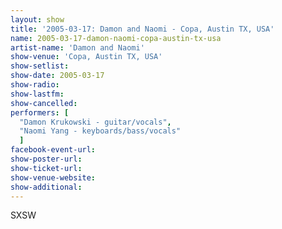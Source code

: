 ```yaml
---
layout: show
title: '2005-03-17: Damon and Naomi - Copa, Austin TX, USA'
name: 2005-03-17-damon-naomi-copa-austin-tx-usa
artist-name: 'Damon and Naomi'
show-venue: 'Copa, Austin TX, USA'
show-setlist: 
show-date: 2005-03-17
show-radio: 
show-lastfm: 
show-cancelled: 
performers: [
  "Damon Krukowski - guitar/vocals",
  "Naomi Yang - keyboards/bass/vocals"
  ]
facebook-event-url: 
show-poster-url: 
show-ticket-url: 
show-venue-website: 
show-additional: 
---
```


SXSW